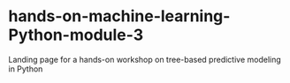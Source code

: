 # hands-on-machine-learning-Python-module-3
Landing page for a hands-on workshop on tree-based predictive modeling in Python
